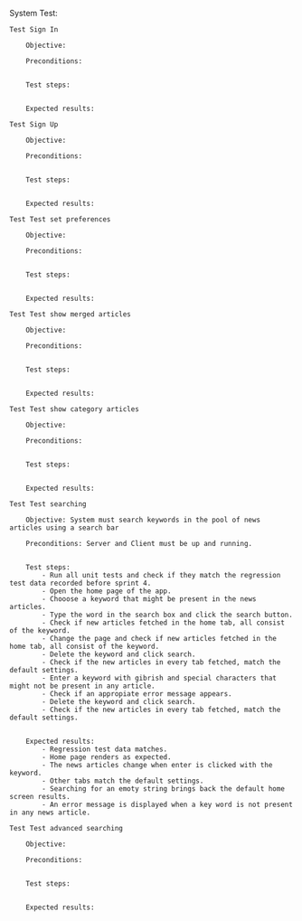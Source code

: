 System Test:

    Test Sign In

        Objective: 

        Preconditions:


        Test steps:


        Expected results:

    Test Sign Up

        Objective: 

        Preconditions:


        Test steps:


        Expected results:

    Test Test set preferences

        Objective: 

        Preconditions:


        Test steps:


        Expected results:

    Test Test show merged articles

        Objective: 

        Preconditions:


        Test steps:


        Expected results:

    Test Test show category articles

        Objective: 

        Preconditions:


        Test steps:


        Expected results:
    
    Test Test searching

        Objective: System must search keywords in the pool of news articles using a search bar

        Preconditions: Server and Client must be up and running.


        Test steps:
            - Run all unit tests and check if they match the regression test data recorded before sprint 4.
            - Open the home page of the app.
            - Chooose a keyword that might be present in the news articles.
            - Type the word in the search box and click the search button.
            - Check if new articles fetched in the home tab, all consist of the keyword.
            - Change the page and check if new articles fetched in the home tab, all consist of the keyword.
            - Delete the keyword and click search.
            - Check if the new articles in every tab fetched, match the default settings.
            - Enter a keyword with gibrish and special characters that might not be present in any article.
            - Check if an appropiate error message appears.
            - Delete the keyword and click search.
            - Check if the new articles in every tab fetched, match the default settings.


        Expected results:
            - Regression test data matches.
            - Home page renders as expected.
            - The news articles change when enter is clicked with the keyword.
            - Other tabs match the default settings.
            - Searching for an emoty string brings back the default home screen results.
            - An error message is displayed when a key word is not present in any news article.

    Test Test advanced searching

        Objective: 

        Preconditions:


        Test steps:


        Expected results: